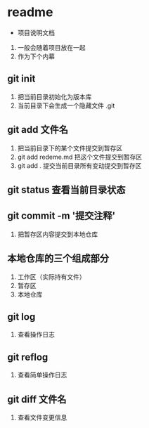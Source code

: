 # readme
+ 项目说明文档
1. 一般会随着项目放在一起
2. 作为下个内幕


## git init 
1. 把当前目录初始化为版本库
2. 当前目录下会生成一个隐藏文件 .git

## git add 文件名
1. 把当前目录下的某个文件提交到暂存区
2. git add redeme.md 把这个文件提交到暂存区
3. git add . 提交当前目录所有变动提交到暂存区

## git status 查看当前目录状态

## git commit -m '提交注释'
1. 把暂存区内容提交到本地仓库

## 本地仓库的三个组成部分
1. 工作区（实际持有文件）
2. 暂存区
3. 本地仓库

## git log
1. 查看操作日志

## git reflog
1. 查看简单操作日志

## git diff 文件名
1. 查看文件变更信息
